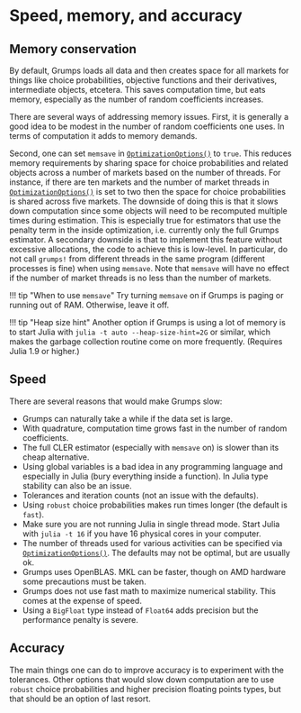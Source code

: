 # Speed, memory, and accuracy

## Memory conservation


By default, Grumps loads all data and then creates space for all markets for things like choice probabilities, objective functions and their derivatives, intermediate objects, etcetera.  This saves computation time, but eats memory, especially as the number of random coefficients increases.

There are several ways of addressing memory issues.  First, it is generally a good idea to be modest in the number of random coefficients one uses.  In terms of computation it adds to memory demands.

Second, one can set `memsave` in [`OptimizationOptions()`](@ref) to `true`.  This reduces memory requirements by sharing space for choice probabilities
and related objects across a number of markets based on the number of threads.  For instance, if there are ten markets and the number of market threads in [`OptimizationOptions()`](@ref) is set to two then the space for choice probabilities is shared across five markets. The downside of doing this is that it slows down computation since some objects will need to be recomputed multiple times during estimation.   This is especially true for estimators that use the penalty term in the inside optimization, i.e. currently only the full Grumps estimator.  A secondary downside is that to implement this feature without excessive allocations, the code to achieve this is low-level.  In particular, do not call `grumps!` from different threads in the same program (different processes is fine) when using `memsave`. Note that `memsave` will have no effect if the number of market threads is no less than the number of markets. 

!!! tip "When to use `memsave`"
    Try turning `memsave` on if Grumps is paging or running out of RAM. Otherwise, leave it off.  

!!! tip "Heap size hint"
    Another option if Grumps is using a lot of memory is to start Julia with `julia -t auto --heap-size-hint=2G` or similar, which makes the garbage collection routine come on more frequently.  (Requires Julia 1.9 or higher.)


## Speed

There are several reasons that would make Grumps slow:
* Grumps can naturally take a while if the data set is large.
* With quadrature, computation time grows fast in the number of random coefficients.  
* The full CLER estimator (especially with `memsave` on) is slower than its cheap alternative.  
* Using global variables is a bad idea in any programming language and especially in Julia (bury everything inside a function). In Julia type stability can also be an issue.
* Tolerances and iteration counts (not an issue with the defaults).
* Using `robust` choice probabilities makes run times longer (the default is `fast`). 
* Make sure you are not running Julia in single thread mode.  Start Julia with `julia -t 16` if you have 16 physical cores in your computer.
* The number of threads used for various activities can be specified via [`OptimizationOptions()`](@ref).  The defaults may not be optimal, but are usually ok.
* Grumps uses OpenBLAS.  MKL can be faster, though on AMD hardware some precautions must be taken.
* Grumps does not use fast math to maximize numerical stability.  This comes at the expense of speed. 
* Using a `BigFloat` type instead of `Float64` adds precision but the performance penalty is severe.

## Accuracy

The main things one can do to improve accuracy is to experiment with the tolerances.  Other options that would slow down computation are to use `robust` choice probabilities and higher precision floating points types, but that should be an option of last resort.



